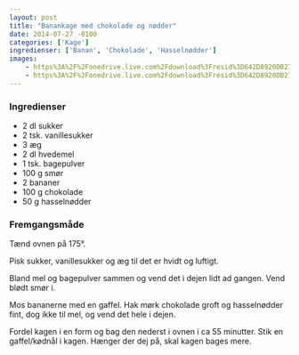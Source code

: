 ```yaml
---
layout: post
title: "Banankage med chokolade og nødder"
date: 2014-07-27 -0100
categories: ['Kage']
ingredienser: ['Banan', 'Chokolade', 'Hasselnødder']
images:
    - https%3A%2F%2Fonedrive.live.com%2Fdownload%3Fresid%3D642D8920DB2784EE!167751
    - https%3A%2F%2Fonedrive.live.com%2Fdownload%3Fresid%3D642D8920DB2784EE!167752
---
```

### Ingredienser
-   2 dl sukker
-   2 tsk. vanillesukker
-   3 æg
-   2 dl hvedemel
-   1 tsk. bagepulver
-   100 g smør
-   2 bananer
-   100 g chokolade
-   50 g hasselnødder

### Fremgangsmåde
Tænd ovnen på 175&deg;.

Pisk sukker, vanillesukker og æg til det er hvidt og luftigt.

Bland mel og bagepulver sammen og vend det i dejen lidt ad gangen. Vend blødt smør i.

Mos bananerne med en gaffel. Hak mørk chokolade groft og hasselnødder fint, dog ikke til mel, og vend det hele i dejen.

Fordel kagen i en form og bag den nederst i ovnen i ca 55 minutter. Stik en gaffel/kødnål i kagen. Hænger der dej på, skal kagen bages mere.
